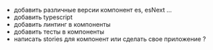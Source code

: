 - добавить различные версии компонент es, esNext ...
- добавить typescript
- добавить линтинг в компоненты
- добавить тесты в компоненты
- написать stories для компонент или сделать свое приложение ?